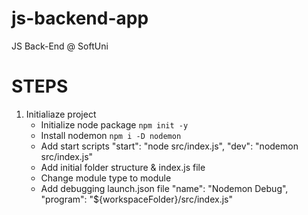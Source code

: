 # js-backend-app
JS Back-End @ SoftUni

# STEPS

1. Initialiaze project 
    * Initialize node package `npm init -y`
    * Install nodemon `npm i -D nodemon`
    * Add start scripts
        "start": "node src/index.js",
        "dev": "nodemon src/index.js"
    * Add initial folder structure & index.js file
    * Change module type to module
    * Add debugging launch.json file
        "name": "Nodemon Debug",
        "program": "${workspaceFolder}/src/index.js"

